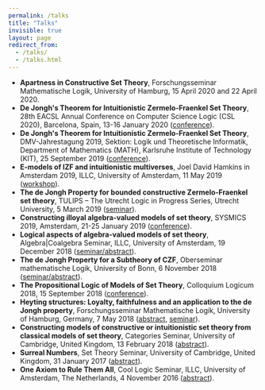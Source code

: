 ```yaml
---
permalink: /talks
title: "Talks"
invisible: true
layout: page
redirect_from: 
  - /talks/
  - /talks.html
---
```


- **Apartness in Constructive Set Theory**, Forschungsseminar Mathematische Logik, University of Hamburg, 15 April 2020 and 22 April 2020.
- **De Jongh's Theorem for Intuitionistic Zermelo-Fraenkel Set Theory**, 28th EACSL Annual Conference on Computer Science Logic (CSL 2020), Barcelona, Spain, 13-16 January 2020 ([conference](https://www.cs.upc.edu/csl2020/)).
- **De Jongh's Theorem for Intuitionistic Zermelo-Fraenkel Set Theory**, DMV-Jahrestagung 2019, Sektion: Logik und Theoretische Informatik, Department of Mathematics (MATH), Karlsruhe Institute of Technology (KIT), 25 September 2019 ([conference](https://dmv2019.math.kit.edu/programm/programm-fuer-logik-und-theoretische-informatik/)).
- **E-models of IZF and intuitionistic multiverses**, Joel David Hamkins in Amsterdam 2019, ILLC, University of Amsterdam, 11 May 2019 ([workshop](http://events.illc.uva.nl/Workshops/Hamkins2019/)).
- **The de Jongh Property for bounded constructive Zermelo-Fraenkel set theory**, TULIPS – The Utrecht Logic in Progress Series, Utrecht University, 5 March 2019 ([seminar](https://tulips.sites.uu.nl)).
- **Constructing illoyal algebra-valued models of set theory**, SYSMICS 2019, Amsterdam, 21-25 January 2019 ([conference](https://events.illc.uva.nl/SYSMICS2019/)).
- **Logical aspects of algebra-valued models of set theory**, Algebra\|Coalgebra Seminar, ILLC, University of Amsterdam, 19 December 2018 ([seminar/abstract](http://events.illc.uva.nl/alg-coalg/)).
- **The de Jongh Property for a Subtheory of CZF**, Oberseminar mathematische Logik, University of Bonn, 6 November 2018 ([seminar/abstract](http://www.math.uni-bonn.de/ag/logik/teaching/2018WS/oberseminar.shtml)).
- **The Propositional Logic of Models of Set Theory**, Colloquium Logicum 2018, 15 September 2018 ([conference](https://www.cl2018.uni-bayreuth.de/en/program/index.html)).
- **Heyting structures: Loyalty, faithfulness and an application to the de Jongh property**,
Forschungsseminar Mathematische Logik, University of Hamburg, Germany, 7 May 2018 ([abstract](https://www.math.uni-hamburg.de/spag/ml/MLSeminar/Slides/AbstractRobertPassmann.txt), [seminar](https://www.math.uni-hamburg.de/spag/ml/MLSeminar/ML%20Seminar.html)).
- **Constructing models of constructive or intuitionistic set theory from classical models
of set theory**, Categories Seminar, University of Cambridge, United Kingdom, 13 February 2018 ([abstract](http://talks.cam.ac.uk/talk/index/101122)).
- **Surreal Numbers**, Set Theory Seminar, University of Cambridge, United Kingdom, 31 January 2017 ([abstract](http://talks.cam.ac.uk/talk/index/70592)).
- **One Axiom to Rule Them All**, Cool Logic Seminar, ILLC, University of Amsterdam, The Netherlands, 4 November 2016 ([abstract](http://events.illc.uva.nl/coollogic/talks/75)).
